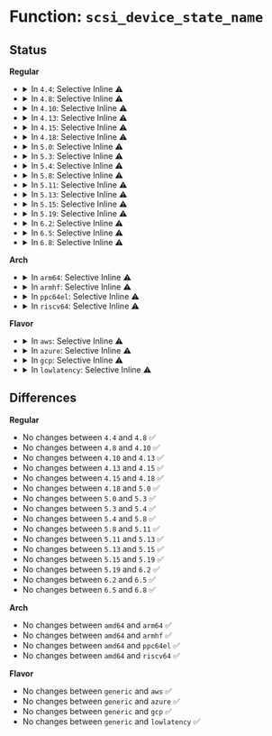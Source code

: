 # Function: <code>scsi_device_state_name</code>

## Status
<b>Regular</b>
<ul>
<li>
<details>
<summary>In <code>4.4</code>: Selective Inline ⚠️</summary>

```c
const char *scsi_device_state_name(enum scsi_device_state state);
```

**Collision:** Unique Global

**Inline:** Selective

**Transformation:** False

**Instances:**

```
In drivers/scsi/scsi_sysfs.c (ffffffff815b4930)
Location: drivers/scsi/scsi_sysfs.c:43
Inline: True
Inline callers:
  - drivers/scsi/scsi_sysfs.c:show_state_field
Direct callers:
  - drivers/scsi/scsi_lib.c:scsi_device_set_state
  - drivers/scsi/scsi_lib.c:scsi_device_set_state
  - drivers/scsi/scsi_scan.c:scsi_probe_and_add_lun
```
**Symbols:**

```
ffffffff815b57c0-ffffffff815b580d: scsi_device_state_name (STB_GLOBAL)
```
</details>
</li>
<li>
<details>
<summary>In <code>4.8</code>: Selective Inline ⚠️</summary>

```c
const char *scsi_device_state_name(enum scsi_device_state state);
```

**Collision:** Unique Global

**Inline:** Selective

**Transformation:** False

**Instances:**

```
In drivers/scsi/scsi_sysfs.c (ffffffff8160d07c)
Location: drivers/scsi/scsi_sysfs.c:44
Inline: True
Inline callers:
  - drivers/scsi/scsi_sysfs.c:show_state_field
Direct callers:
  - drivers/scsi/scsi_lib.c:scsi_device_set_state
  - drivers/scsi/scsi_lib.c:scsi_device_set_state
  - drivers/scsi/scsi_scan.c:scsi_probe_and_add_lun
```
**Symbols:**

```
ffffffff8160dee0-ffffffff8160df2d: scsi_device_state_name (STB_GLOBAL)
```
</details>
</li>
<li>
<details>
<summary>In <code>4.10</code>: Selective Inline ⚠️</summary>

```c
const char *scsi_device_state_name(enum scsi_device_state state);
```

**Collision:** Unique Global

**Inline:** Selective

**Transformation:** False

**Instances:**

```
In drivers/scsi/scsi_sysfs.c (ffffffff8163c91c)
Location: drivers/scsi/scsi_sysfs.c:44
Inline: True
Inline callers:
  - drivers/scsi/scsi_sysfs.c:show_state_field
Direct callers:
  - drivers/scsi/scsi_lib.c:scsi_device_set_state
  - drivers/scsi/scsi_lib.c:scsi_device_set_state
  - drivers/scsi/scsi_scan.c:scsi_probe_and_add_lun
```
**Symbols:**

```
ffffffff8163d780-ffffffff8163d7cd: scsi_device_state_name (STB_GLOBAL)
```
</details>
</li>
<li>
<details>
<summary>In <code>4.13</code>: Selective Inline ⚠️</summary>

```c
const char *scsi_device_state_name(enum scsi_device_state state);
```

**Collision:** Unique Global

**Inline:** Selective

**Transformation:** False

**Instances:**

```
In drivers/scsi/scsi_sysfs.c (ffffffff816511db)
Location: drivers/scsi/scsi_sysfs.c:44
Inline: True
Inline callers:
  - drivers/scsi/scsi_sysfs.c:show_state_field
Direct callers:
  - drivers/scsi/scsi_lib.c:scsi_device_set_state
  - drivers/scsi/scsi_lib.c:scsi_device_set_state
  - drivers/scsi/scsi_scan.c:scsi_probe_and_add_lun
```
**Symbols:**

```
ffffffff816522b0-ffffffff81652300: scsi_device_state_name (STB_GLOBAL)
```
</details>
</li>
<li>
<details>
<summary>In <code>4.15</code>: Selective Inline ⚠️</summary>

```c
const char *scsi_device_state_name(enum scsi_device_state state);
```

**Collision:** Unique Global

**Inline:** Selective

**Transformation:** False

**Instances:**

```
In drivers/scsi/scsi_sysfs.c (ffffffff816ba5bb)
Location: drivers/scsi/scsi_sysfs.c:45
Inline: True
Inline callers:
  - drivers/scsi/scsi_sysfs.c:show_state_field
Direct callers:
  - drivers/scsi/scsi_lib.c:scsi_device_set_state
  - drivers/scsi/scsi_lib.c:scsi_device_set_state
  - drivers/scsi/scsi_scan.c:scsi_probe_and_add_lun
```
**Symbols:**

```
ffffffff816bb6d0-ffffffff816bb720: scsi_device_state_name (STB_GLOBAL)
```
</details>
</li>
<li>
<details>
<summary>In <code>4.18</code>: Selective Inline ⚠️</summary>

```c
const char *scsi_device_state_name(enum scsi_device_state state);
```

**Collision:** Unique Global

**Inline:** Selective

**Transformation:** False

**Instances:**

```
In drivers/scsi/scsi_sysfs.c (ffffffff816f69dc)
Location: drivers/scsi/scsi_sysfs.c:45
Inline: True
Inline callers:
  - drivers/scsi/scsi_sysfs.c:show_state_field
Direct callers:
  - drivers/scsi/scsi_lib.c:scsi_device_set_state
  - drivers/scsi/scsi_lib.c:scsi_device_set_state
  - drivers/scsi/scsi_scan.c:scsi_probe_and_add_lun
```
**Symbols:**

```
ffffffff816f7ad0-ffffffff816f7b20: scsi_device_state_name (STB_GLOBAL)
```
</details>
</li>
<li>
<details>
<summary>In <code>5.0</code>: Selective Inline ⚠️</summary>

```c
const char *scsi_device_state_name(enum scsi_device_state state);
```

**Collision:** Unique Global

**Inline:** Selective

**Transformation:** False

**Instances:**

```
In drivers/scsi/scsi_sysfs.c (ffffffff8171927c)
Location: drivers/scsi/scsi_sysfs.c:45
Inline: True
Inline callers:
  - drivers/scsi/scsi_sysfs.c:show_state_field
Direct callers:
  - drivers/scsi/scsi_lib.c:scsi_device_set_state
  - drivers/scsi/scsi_lib.c:scsi_device_set_state
  - drivers/scsi/scsi_scan.c:scsi_probe_and_add_lun
```
**Symbols:**

```
ffffffff8171a3d0-ffffffff8171a420: scsi_device_state_name (STB_GLOBAL)
```
</details>
</li>
<li>
<details>
<summary>In <code>5.3</code>: Selective Inline ⚠️</summary>

```c
const char *scsi_device_state_name(enum scsi_device_state state);
```

**Collision:** Unique Global

**Inline:** Selective

**Transformation:** False

**Instances:**

```
In drivers/scsi/scsi_sysfs.c (ffffffff81754a09)
Location: drivers/scsi/scsi_sysfs.c:46
Inline: True
Inline callers:
  - drivers/scsi/scsi_sysfs.c:show_state_field
Direct callers:
  - drivers/scsi/scsi_lib.c:scsi_device_set_state
  - drivers/scsi/scsi_lib.c:scsi_device_set_state
  - drivers/scsi/scsi_scan.c:scsi_add_lun
```
**Symbols:**

```
ffffffff81755ae0-ffffffff81755b21: scsi_device_state_name (STB_GLOBAL)
```
</details>
</li>
<li>
<details>
<summary>In <code>5.4</code>: Selective Inline ⚠️</summary>

```c
const char *scsi_device_state_name(enum scsi_device_state state);
```

**Collision:** Unique Global

**Inline:** Selective

**Transformation:** False

**Instances:**

```
In drivers/scsi/scsi_sysfs.c (ffffffff81778c89)
Location: drivers/scsi/scsi_sysfs.c:46
Inline: True
Inline callers:
  - drivers/scsi/scsi_sysfs.c:show_state_field
Direct callers:
  - drivers/scsi/scsi_lib.c:scsi_device_set_state
  - drivers/scsi/scsi_lib.c:scsi_device_set_state
  - drivers/scsi/scsi_scan.c:scsi_add_lun
```
**Symbols:**

```
ffffffff81779d60-ffffffff81779da1: scsi_device_state_name (STB_GLOBAL)
```
</details>
</li>
<li>
<details>
<summary>In <code>5.8</code>: Selective Inline ⚠️</summary>

```c
const char *scsi_device_state_name(enum scsi_device_state state);
```

**Collision:** Unique Global

**Inline:** Selective

**Transformation:** False

**Instances:**

```
In drivers/scsi/scsi_sysfs.c (ffffffff8183bb09)
Location: drivers/scsi/scsi_sysfs.c:46
Inline: True
Inline callers:
  - drivers/scsi/scsi_sysfs.c:show_state_field
Direct callers:
  - drivers/scsi/scsi_lib.c:scsi_device_set_state
  - drivers/scsi/scsi_lib.c:scsi_device_set_state
  - drivers/scsi/scsi_scan.c:scsi_add_lun
```
**Symbols:**

```
ffffffff8183cdb0-ffffffff8183cdf1: scsi_device_state_name (STB_GLOBAL)
```
</details>
</li>
<li>
<details>
<summary>In <code>5.11</code>: Selective Inline ⚠️</summary>

```c
const char *scsi_device_state_name(enum scsi_device_state state);
```

**Collision:** Unique Global

**Inline:** Selective

**Transformation:** False

**Instances:**

```
In drivers/scsi/scsi_sysfs.c (ffffffff8184c199)
Location: drivers/scsi/scsi_sysfs.c:46
Inline: True
Inline callers:
  - drivers/scsi/scsi_sysfs.c:show_state_field
Direct callers:
  - drivers/scsi/scsi_lib.c:scsi_device_set_state
  - drivers/scsi/scsi_lib.c:scsi_device_set_state
  - drivers/scsi/scsi_scan.c:scsi_add_lun
```
**Symbols:**

```
ffffffff8184d5b0-ffffffff8184d5f1: scsi_device_state_name (STB_GLOBAL)
```
</details>
</li>
<li>
<details>
<summary>In <code>5.13</code>: Selective Inline ⚠️</summary>

```c
const char *scsi_device_state_name(enum scsi_device_state state);
```

**Collision:** Unique Global

**Inline:** Selective

**Transformation:** False

**Instances:**

```
In drivers/scsi/scsi_sysfs.c (ffffffff8182f5b9)
Location: drivers/scsi/scsi_sysfs.c:46
Inline: True
Inline callers:
  - drivers/scsi/scsi_sysfs.c:show_state_field
Direct callers:
  - drivers/scsi/scsi_lib.c:scsi_device_set_state
  - drivers/scsi/scsi_lib.c:scsi_device_set_state
  - drivers/scsi/scsi_scan.c:scsi_add_lun
```
**Symbols:**

```
ffffffff81830a60-ffffffff81830aa1: scsi_device_state_name (STB_GLOBAL)
```
</details>
</li>
<li>
<details>
<summary>In <code>5.15</code>: Selective Inline ⚠️</summary>

```c
const char *scsi_device_state_name(enum scsi_device_state state);
```

**Collision:** Unique Global

**Inline:** Selective

**Transformation:** False

**Instances:**

```
In drivers/scsi/scsi_sysfs.c (ffffffff818bb38a)
Location: drivers/scsi/scsi_sysfs.c:47
Inline: True
Inline callers:
  - drivers/scsi/scsi_sysfs.c:show_state_field
Direct callers:
  - drivers/scsi/scsi_lib.c:scsi_device_set_state
  - drivers/scsi/scsi_lib.c:scsi_device_set_state
  - drivers/scsi/scsi_scan.c:scsi_add_lun
```
**Symbols:**

```
ffffffff818bca30-ffffffff818bcaa9: scsi_device_state_name (STB_GLOBAL)
```
</details>
</li>
<li>
<details>
<summary>In <code>5.19</code>: Selective Inline ⚠️</summary>

```c
const char *scsi_device_state_name(enum scsi_device_state state);
```

**Collision:** Unique Global

**Inline:** Selective

**Transformation:** False

**Instances:**

```
In drivers/scsi/scsi_sysfs.c (ffffffff81a0701a)
Location: drivers/scsi/scsi_sysfs.c:47
Inline: True
Inline callers:
  - drivers/scsi/scsi_sysfs.c:show_state_field
Direct callers:
  - drivers/scsi/scsi_lib.c:scsi_device_set_state
  - drivers/scsi/scsi_lib.c:scsi_device_set_state
  - drivers/scsi/scsi_scan.c:scsi_add_lun
```
**Symbols:**

```
ffffffff81a08c20-ffffffff81a08ca9: scsi_device_state_name (STB_GLOBAL)
```
</details>
</li>
<li>
<details>
<summary>In <code>6.2</code>: Selective Inline ⚠️</summary>

```c
const char *scsi_device_state_name(enum scsi_device_state state);
```

**Collision:** Unique Global

**Inline:** Selective

**Transformation:** False

**Instances:**

```
In drivers/scsi/scsi_sysfs.c (ffffffff81b85f3a)
Location: drivers/scsi/scsi_sysfs.c:47
Inline: True
Inline callers:
  - drivers/scsi/scsi_sysfs.c:show_state_field
Direct callers:
  - drivers/scsi/scsi_lib.c:scsi_device_set_state
  - drivers/scsi/scsi_lib.c:scsi_device_set_state
  - drivers/scsi/scsi_scan.c:scsi_add_lun
```
**Symbols:**

```
ffffffff81b87fb0-ffffffff81b88039: scsi_device_state_name (STB_GLOBAL)
```
</details>
</li>
<li>
<details>
<summary>In <code>6.5</code>: Selective Inline ⚠️</summary>

```c
const char *scsi_device_state_name(enum scsi_device_state state);
```

**Collision:** Unique Global

**Inline:** Selective

**Transformation:** False

**Instances:**

```
In drivers/scsi/scsi_sysfs.c (ffffffff81bd9d0a)
Location: drivers/scsi/scsi_sysfs.c:47
Inline: True
Inline callers:
  - drivers/scsi/scsi_sysfs.c:show_state_field
Direct callers:
  - drivers/scsi/scsi_lib.c:scsi_device_set_state
  - drivers/scsi/scsi_lib.c:scsi_device_set_state
  - drivers/scsi/scsi_scan.c:scsi_add_lun
```
**Symbols:**

```
ffffffff81bdbea0-ffffffff81bdbf29: scsi_device_state_name (STB_GLOBAL)
```
</details>
</li>
<li>
<details>
<summary>In <code>6.8</code>: Selective Inline ⚠️</summary>

```c
const char *scsi_device_state_name(enum scsi_device_state state);
```

**Collision:** Unique Global

**Inline:** Selective

**Transformation:** False

**Instances:**

```
In drivers/scsi/scsi_sysfs.c (ffffffff81c2ea3a)
Location: drivers/scsi/scsi_sysfs.c:47
Inline: True
Inline callers:
  - drivers/scsi/scsi_sysfs.c:show_state_field
Direct callers:
  - drivers/scsi/scsi_lib.c:scsi_device_set_state
  - drivers/scsi/scsi_lib.c:scsi_device_set_state
  - drivers/scsi/scsi_scan.c:scsi_add_lun
```
**Symbols:**

```
ffffffff81c30bd0-ffffffff81c30c59: scsi_device_state_name (STB_GLOBAL)
```
</details>
</li>
</ul>
<b>Arch</b>
<ul>
<li>
<details>
<summary>In <code>arm64</code>: Selective Inline ⚠️</summary>

```c
const char *scsi_device_state_name(enum scsi_device_state state);
```

**Collision:** Unique Global

**Inline:** Selective

**Transformation:** False

**Instances:**

```
In drivers/scsi/scsi_sysfs.c (ffff80001097db00)
Location: drivers/scsi/scsi_sysfs.c:46
Inline: True
Inline callers:
  - drivers/scsi/scsi_sysfs.c:show_state_field
Direct callers:
  - drivers/scsi/scsi_lib.c:scsi_device_set_state
  - drivers/scsi/scsi_lib.c:scsi_device_set_state
  - drivers/scsi/scsi_scan.c:scsi_add_lun
```
**Symbols:**

```
ffff80001097f3d0-ffff80001097f44c: scsi_device_state_name (STB_GLOBAL)
```
</details>
</li>
<li>
<details>
<summary>In <code>armhf</code>: Selective Inline ⚠️</summary>

```c
const char *scsi_device_state_name(enum scsi_device_state state);
```

**Collision:** Unique Global

**Inline:** Selective

**Transformation:** False

**Instances:**

```
In drivers/scsi/scsi_sysfs.c (c0a50fb0)
Location: drivers/scsi/scsi_sysfs.c:46
Inline: True
Inline callers:
  - drivers/scsi/scsi_sysfs.c:show_state_field
Direct callers:
  - drivers/scsi/scsi_lib.c:scsi_device_set_state
  - drivers/scsi/scsi_lib.c:scsi_device_set_state
  - drivers/scsi/scsi_scan.c:scsi_add_lun
```
**Symbols:**

```
c0a52264-c0a522c0: scsi_device_state_name (STB_GLOBAL)
```
</details>
</li>
<li>
<details>
<summary>In <code>ppc64el</code>: Selective Inline ⚠️</summary>

```c
const char *scsi_device_state_name(enum scsi_device_state state);
```

**Collision:** Unique Global

**Inline:** Selective

**Transformation:** False

**Instances:**

```
In drivers/scsi/scsi_sysfs.c (c000000000a3907c)
Location: drivers/scsi/scsi_sysfs.c:46
Inline: True
Inline callers:
  - drivers/scsi/scsi_sysfs.c:show_state_field
Direct callers:
  - drivers/scsi/scsi_lib.c:scsi_device_set_state
  - drivers/scsi/scsi_lib.c:scsi_device_set_state
  - drivers/scsi/scsi_scan.c:scsi_add_lun
```
**Symbols:**

```
c000000000a3adc0-c000000000a3ae38: scsi_device_state_name (STB_GLOBAL)
```
</details>
</li>
<li>
<details>
<summary>In <code>riscv64</code>: Selective Inline ⚠️</summary>

```c
const char *scsi_device_state_name(enum scsi_device_state state);
```

**Collision:** Unique Global

**Inline:** Selective

**Transformation:** False

**Instances:**

```
In drivers/scsi/scsi_sysfs.c (ffffffe0005e447e)
Location: drivers/scsi/scsi_sysfs.c:46
Inline: True
Inline callers:
  - drivers/scsi/scsi_sysfs.c:show_state_field
Direct callers:
  - drivers/scsi/scsi_lib.c:scsi_device_set_state
  - drivers/scsi/scsi_lib.c:scsi_device_set_state
  - drivers/scsi/scsi_scan.c:scsi_add_lun
```
**Symbols:**

```
ffffffe0005e5690-ffffffe0005e56ec: scsi_device_state_name (STB_GLOBAL)
```
</details>
</li>
</ul>
<b>Flavor</b>
<ul>
<li>
<details>
<summary>In <code>aws</code>: Selective Inline ⚠️</summary>

```c
const char *scsi_device_state_name(enum scsi_device_state state);
```

**Collision:** Unique Global

**Inline:** Selective

**Transformation:** False

**Instances:**

```
In drivers/scsi/scsi_sysfs.c (ffffffff8172d379)
Location: drivers/scsi/scsi_sysfs.c:46
Inline: True
Inline callers:
  - drivers/scsi/scsi_sysfs.c:show_state_field
Direct callers:
  - drivers/scsi/scsi_lib.c:scsi_device_set_state
  - drivers/scsi/scsi_lib.c:scsi_device_set_state
  - drivers/scsi/scsi_scan.c:scsi_add_lun
```
**Symbols:**

```
ffffffff8172e450-ffffffff8172e491: scsi_device_state_name (STB_GLOBAL)
```
</details>
</li>
<li>
<details>
<summary>In <code>azure</code>: Selective Inline ⚠️</summary>

```c
const char *scsi_device_state_name(enum scsi_device_state state);
```

**Collision:** Unique Global

**Inline:** Selective

**Transformation:** False

**Instances:**

```
In drivers/scsi/scsi_sysfs.c (ffffffff81706799)
Location: drivers/scsi/scsi_sysfs.c:46
Inline: True
Inline callers:
  - drivers/scsi/scsi_sysfs.c:show_state_field
Direct callers:
  - drivers/scsi/scsi_lib.c:scsi_device_set_state
  - drivers/scsi/scsi_lib.c:scsi_device_set_state
  - drivers/scsi/scsi_scan.c:scsi_add_lun
```
**Symbols:**

```
ffffffff81707870-ffffffff817078b1: scsi_device_state_name (STB_GLOBAL)
```
</details>
</li>
<li>
<details>
<summary>In <code>gcp</code>: Selective Inline ⚠️</summary>

```c
const char *scsi_device_state_name(enum scsi_device_state state);
```

**Collision:** Unique Global

**Inline:** Selective

**Transformation:** False

**Instances:**

```
In drivers/scsi/scsi_sysfs.c (ffffffff8176c149)
Location: drivers/scsi/scsi_sysfs.c:46
Inline: True
Inline callers:
  - drivers/scsi/scsi_sysfs.c:show_state_field
Direct callers:
  - drivers/scsi/scsi_lib.c:scsi_device_set_state
  - drivers/scsi/scsi_lib.c:scsi_device_set_state
  - drivers/scsi/scsi_scan.c:scsi_add_lun
```
**Symbols:**

```
ffffffff8176d220-ffffffff8176d261: scsi_device_state_name (STB_GLOBAL)
```
</details>
</li>
<li>
<details>
<summary>In <code>lowlatency</code>: Selective Inline ⚠️</summary>

```c
const char *scsi_device_state_name(enum scsi_device_state state);
```

**Collision:** Unique Global

**Inline:** Selective

**Transformation:** False

**Instances:**

```
In drivers/scsi/scsi_sysfs.c (ffffffff81787889)
Location: drivers/scsi/scsi_sysfs.c:46
Inline: True
Inline callers:
  - drivers/scsi/scsi_sysfs.c:show_state_field
Direct callers:
  - drivers/scsi/scsi_lib.c:scsi_device_set_state
  - drivers/scsi/scsi_lib.c:scsi_device_set_state
  - drivers/scsi/scsi_scan.c:scsi_add_lun
```
**Symbols:**

```
ffffffff817889c0-ffffffff81788a01: scsi_device_state_name (STB_GLOBAL)
```
</details>
</li>
</ul>

## Differences
<b>Regular</b>
<ul>
<li>
No changes between <code>4.4</code> and <code>4.8</code> ✅
</li>
<li>
No changes between <code>4.8</code> and <code>4.10</code> ✅
</li>
<li>
No changes between <code>4.10</code> and <code>4.13</code> ✅
</li>
<li>
No changes between <code>4.13</code> and <code>4.15</code> ✅
</li>
<li>
No changes between <code>4.15</code> and <code>4.18</code> ✅
</li>
<li>
No changes between <code>4.18</code> and <code>5.0</code> ✅
</li>
<li>
No changes between <code>5.0</code> and <code>5.3</code> ✅
</li>
<li>
No changes between <code>5.3</code> and <code>5.4</code> ✅
</li>
<li>
No changes between <code>5.4</code> and <code>5.8</code> ✅
</li>
<li>
No changes between <code>5.8</code> and <code>5.11</code> ✅
</li>
<li>
No changes between <code>5.11</code> and <code>5.13</code> ✅
</li>
<li>
No changes between <code>5.13</code> and <code>5.15</code> ✅
</li>
<li>
No changes between <code>5.15</code> and <code>5.19</code> ✅
</li>
<li>
No changes between <code>5.19</code> and <code>6.2</code> ✅
</li>
<li>
No changes between <code>6.2</code> and <code>6.5</code> ✅
</li>
<li>
No changes between <code>6.5</code> and <code>6.8</code> ✅
</li>
</ul>
<b>Arch</b>
<ul>
<li>
No changes between <code>amd64</code> and <code>arm64</code> ✅
</li>
<li>
No changes between <code>amd64</code> and <code>armhf</code> ✅
</li>
<li>
No changes between <code>amd64</code> and <code>ppc64el</code> ✅
</li>
<li>
No changes between <code>amd64</code> and <code>riscv64</code> ✅
</li>
</ul>
<b>Flavor</b>
<ul>
<li>
No changes between <code>generic</code> and <code>aws</code> ✅
</li>
<li>
No changes between <code>generic</code> and <code>azure</code> ✅
</li>
<li>
No changes between <code>generic</code> and <code>gcp</code> ✅
</li>
<li>
No changes between <code>generic</code> and <code>lowlatency</code> ✅
</li>
</ul>
